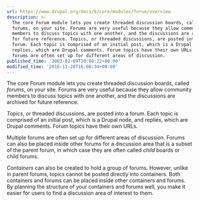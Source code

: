```yaml
---
url: https://www.drupal.org/docs/8/core/modules/forum/overview
description: >-
  The core Forum module lets you create threaded discussion boards, called
  forums, on your site. Forums are very useful because they allow community
  members to discuss topics with one another, and the discussions are archived
  for future reference. Topics, or threaded discussions, are posted into a
  forum. Each topic is comprised of an initial post, which is a Drupal node, and
  replies, which are Drupal comments. Forum topics have their own URLs. Multiple
  forums are often set up for different areas of discussion.
published_time: '2003-02-09T20:08:22+00:00'
modified_time: '2016-11-28T16:00:34+00:00'
---
```

The core Forum module lets you create threaded discussion boards, called _forums_, on your site. Forums are very useful because they allow community members to discuss topics with one another, and the discussions are archived for future reference.

_Topics_, or threaded discussions, are posted into a forum. Each topic is comprised of an initial post, which is a Drupal node, and replies, which are Drupal comments. Forum topics have their own URLs.

Multiple forums are often set up for different areas of discussion. Forums can also be placed inside other forums for a discussion area that is a subset of the parent forum, in which case they are often called _child_ boards or child forums.

_Containers_ can also be created to hold a group of forums. However, unlike in parent forums, topics cannot be posted directly into containers. Both containers and forums can be placed inside other containers and forums. By planning the structure of your containers and forums well, you make it easier for users to find a discussion area of interest to them.